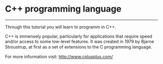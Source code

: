 # C++ programming language
---

Through this tutorial you will learn to programm in C++.

C++ is immensely popular, particularly for applications that require speed and/or access
to some low-level features. It was created in 1979 by Bjarne Stroustrup, at ﬁrst as a set
of extensions to the C programming language.

For more information visit: http://www.cplusplus.com/
